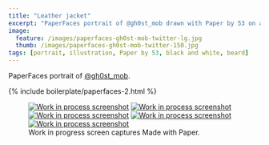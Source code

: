 ```yaml
---
title: "Leather jacket"
excerpt: "PaperFaces portrait of @gh0st_mob drawn with Paper by 53 on an iPad."
image: 
  feature: /images/paperfaces-gh0st-mob-twitter-lg.jpg
  thumb: /images/paperfaces-gh0st-mob-twitter-150.jpg
tags: [portrait, illustration, Paper by 53, black and white, beard]
---
```


PaperFaces portrait of [@gh0st_mob](http://twitter.com/gh0st_mob).

{% include boilerplate/paperfaces-2.html %}

<figure class="third">
	<a href="{{ site.url }}/images/paperfaces-gh0st-mob-process-1-lg.jpg"><img src="{{ site.url }}/images/paperfaces-gh0st-mob-process-1-600.jpg" alt="Work in process screenshot"></a>
	<a href="{{ site.url }}/images/paperfaces-gh0st-mob-process-2-lg.jpg"><img src="{{ site.url }}/images/paperfaces-gh0st-mob-process-2-600.jpg" alt="Work in process screenshot"></a>
	<a href="{{ site.url }}/images/paperfaces-gh0st-mob-process-3-lg.jpg"><img src="{{ site.url }}/images/paperfaces-gh0st-mob-process-3-600.jpg" alt="Work in process screenshot"></a>
	<a href="{{ site.url }}/images/paperfaces-gh0st-mob-process-4-lg.jpg"><img src="{{ site.url }}/images/paperfaces-gh0st-mob-process-4-600.jpg" alt="Work in process screenshot"></a>
	<a href="{{ site.url }}/images/paperfaces-gh0st-mob-process-5-lg.jpg"><img src="{{ site.url }}/images/paperfaces-gh0st-mob-process-5-600.jpg" alt="Work in process screenshot"></a>
	<figcaption>Work in progress screen captures Made with Paper.</figcaption>
</figure>